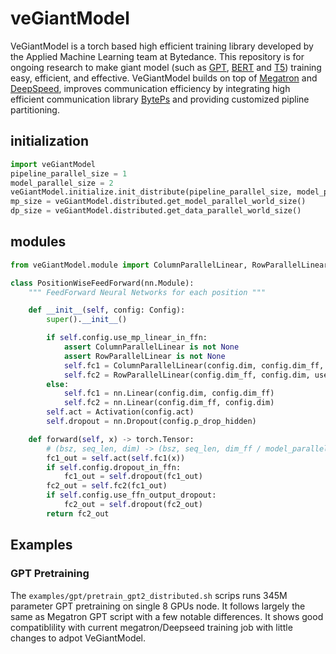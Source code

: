 # veGiantModel
VeGiantModel is a torch based high efficient training library developed by the Applied Machine Learning team at Bytedance. This repository is for ongoing research to make giant model (such as [GPT](https://arxiv.org/abs/2005.14165), [BERT](https://arxiv.org/pdf/1810.04805.pdf) and [T5](https://arxiv.org/abs/1910.10683)) training easy, efficient, and effective. VeGiantModel builds on top of [Megatron](https://github.com/NVIDIA/Megatron-LM) and [DeepSpeed](https://github.com/microsoft/DeepSpeed), improves communication efficiency by integrating high efficient communication library [BytePs](https://github.com/bytedance/byteps) and providing customized pipline partitioning.
## initialization

```python
import veGiantModel
pipeline_parallel_size = 1
model_parallel_size = 2
veGiantModel.initialize.init_distribute(pipeline_parallel_size, model_parallel_size, init_method="env://")
mp_size = veGiantModel.distributed.get_model_parallel_world_size()
dp_size = veGiantModel.distributed.get_data_parallel_world_size()
```

## modules


```python
from veGiantModel.module import ColumnParallelLinear, RowParallelLinear

class PositionWiseFeedForward(nn.Module):
    """ FeedForward Neural Networks for each position """

    def __init__(self, config: Config):
        super().__init__()

        if self.config.use_mp_linear_in_ffn:
            assert ColumnParallelLinear is not None
            assert RowParallelLinear is not None
            self.fc1 = ColumnParallelLinear(config.dim, config.dim_ff, use_ft=False)
            self.fc2 = RowParallelLinear(config.dim_ff, config.dim, use_ft=False)
        else:
            self.fc1 = nn.Linear(config.dim, config.dim_ff)
            self.fc2 = nn.Linear(config.dim_ff, config.dim)
        self.act = Activation(config.act)
        self.dropout = nn.Dropout(config.p_drop_hidden)

    def forward(self, x) -> torch.Tensor:
        # (bsz, seq_len, dim) -> (bsz, seq_len, dim_ff / model_parallel_size) -> (bsz, seq_len, dim)
        fc1_out = self.act(self.fc1(x))
        if self.config.dropout_in_ffn:
            fc1_out = self.dropout(fc1_out)
        fc2_out = self.fc2(fc1_out)
        if self.config.use_ffn_output_dropout:
            fc2_out = self.dropout(fc2_out)
        return fc2_out
```


## Examples
### GPT Pretraining
The `examples/gpt/pretrain_gpt2_distributed.sh` scrips runs 345M parameter GPT pretraining on single 8 GPUs node. It follows largely the same as Megatron GPT script with a few notable differences. It shows good compatiblility with current megatron/Deepseed training job with little changes to adpot VeGiantModel.
